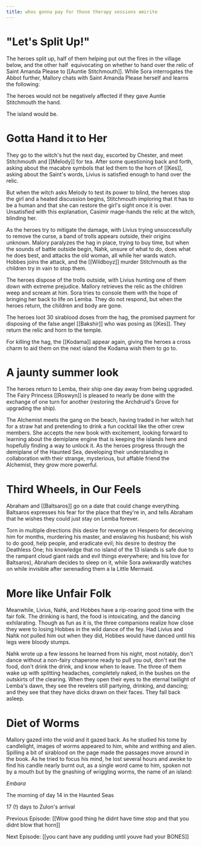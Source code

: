 ```yaml
---
title: whos gonna pay for those therapy sessions amirite
---
```

# "Let's Split Up!"

The heroes split up, half of them helping put out the fires in the village below, and the other half  equivocating on whether to hand over the relic of Saint Amanda Please to [[Auntie Stitchmouth]]. While Sora interrogates the Abbot further, Mallory chats with Saint Amanda Please herself and learns the following: 

The heroes would not be negatively affected if they gave Auntie Stitchmouth the hand. 

The island would be. 

# Gotta Hand it to Her

They go to the witch's hut the next day, escorted by Chester, and meet Stitchmouth and [[Melody]] for tea. After some questioning back and forth, asking about the macabre symbols that led them to the horn of [[Kes]], asking about the Saint's words, Livius is satisfied enough to hand over the relic. 

But when the witch asks Melody to test its power to blind, the heroes stop the girl and a heated discussion begins, Stitchmouth imploring that it has to be a human and that she can restore the girl's sight once it is over. Unsatisfied with this explanation, Casimir mage-hands the relic at the witch, blinding her. 

As the heroes try to mitigate the damage, with Livius trying unsuccessfully to remove the curse, a band of trolls appears outside, their origins unknown. Malory paralyzes the hag in place, trying to buy time, but when the sounds of battle outside begin, Nahk, unsure of what to do, does what he does best, and attacks the old woman, all while her wards watch. Hobbes joins the attack, and the [[Wildboyz]] murder Stitchmouth as the children try in vain to stop them.

The heroes dispose of the trolls outside, with Livius hunting one of them down with extreme prejudice. Mallory retrieves the relic as the children weep and scream at him. Sora tries to console them with the hope of bringing her back to life on Lemba. They do not respond, but when the heroes return, the children and body are gone.

The heroes loot 30 sirablood doses from the hag, the promised payment for disposing of the false angel [[Bakshir]] who was posing as [[Kes]]. They return the relic and horn to the temple. 

For killing the hag, the [[Kodama]] appear again, giving the heroes a cross charm to aid them on the next island the Kodama wish them to go to.

# A jaunty summer look

The heroes return to Lemba, their ship one day away from being upgraded. The Fairy Princess [[Roswyn]] is pleased to nearly be done with the exchange of one turn for another (restoring the Archdruid's Grove for upgrading the ship). 

The Alchemist meets the gang on the beach, having traded in her witch hat for a straw hat and pretending to drink a fun cocktail like the other crew members. She accepts the new book with excitement, looking forward to learning about the demiplane engine that is keeping the islands here and hopefully finding a way to unlock it. As the heroes progress through the demiplane of the Haunted Sea, developing their understanding in collaboration with their strange, mysterious, but affable friend the Alchemist, they grow more powerful. 

# Third Wheels, in Our Feels

Abraham and [[Baltsaros]] go on a date that could change everything. Baltsaros expresses his fear for the place that they're in, and tells Abraham that he wishes they could just stay on Lemba forever. 

Torn in multiple directions (his desire for revenge on Hespero for deceiving him for months, murdering his master, and enslaving his husband; his wish to do good, help people, and eradicate evil; his desire to destroy the Deathless One; his knowledge that no island of the 13 islands is safe due to the rampant cloud giant raids and evil things everywhere; and his love for Baltsaros), Abraham decides to sleep on it, while Sora awkwardly watches on while invisible after serenading them a la Little Mermaid.

# More like Unfair Folk

Meanwhile, Livius, Nahk, and Hobbes have a rip-roaring good time with the fair folk. The drinking is hard, the food is intoxicating, and the dancing exhilarating. Though as fun as it is, the three companions realize how close they were to losing Hobbes in the wild dance of the fey. Had Livius and Nahk not pulled him out when they did, Hobbes would have danced until his legs were bloody stumps. 

Nahk wrote up a few lessons he learned from his night, most notably, don't dance without a non-fairy chaperone ready to pull you out, don't eat the food, don't drink the drink, and know when to leave. The three of them wake up with splitting headaches, completely naked, in the bushes on the outskirts of the clearing. When they open their eyes to the eternal twilight of Lemba's dawn, they see the revelers still partying, drinking, and dancing; and they see that they have dicks drawn on their faces. They fall back asleep. 

# Diet of Worms

Mallory gazed into the void and it gazed back. As he studied his tome by candlelight, images of worms appeared to him, white and writhing and alien. Spilling a bit of sirablood on the page made the passages move around in the book. As he tried to focus his mind, he lost several hours and awoke to find his candle nearly burnt out, as a single word came to him, spoken not by a mouth but by the gnashing of wriggling worms, the name of an island:

*Embara*

The morning of day 14 in the Haunted Seas

17 (!) days to Zulon's arrival

Previous Episode: [[Wow good thing he didnt have time stop and that you didnt blow that horn]]

Next Episode: [[you cant have any pudding until youve had your BONES]]